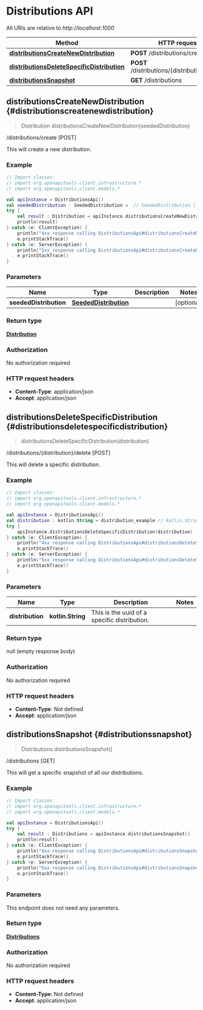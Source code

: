 # Distributions API

All URIs are relative to *http://localhost:1000*

Method | HTTP request
------------- | -------------
[**distributionsCreateNewDistribution**](#distributionscreatenewdistribution) | **POST** /distributions/create
[**distributionsDeleteSpecificDistribution**](#distributionsdeletespecificdistribution) | **POST** /distributions/\{distribution\}/delete
[**distributionsSnapshot**](#distributionssnapshot) | **GET** /distributions


<a id="distributionsCreateNewDistribution"></a>
## **distributionsCreateNewDistribution** {#distributionscreatenewdistribution}
> Distribution distributionsCreateNewDistribution(seededDistribution)

/distributions/create [POST]

This will create a new distribution.

### Example
```kotlin
// Import classes:
// import org.openapitools.client.infrastructure.*
// import org.openapitools.client.models.*

val apiInstance = DistributionsApi()
val seededDistribution : SeededDistribution =  // SeededDistribution | 
try {
    val result : Distribution = apiInstance.distributionsCreateNewDistribution(seededDistribution)
    println(result)
} catch (e: ClientException) {
    println("4xx response calling DistributionsApi#distributionsCreateNewDistribution")
    e.printStackTrace()
} catch (e: ServerException) {
    println("5xx response calling DistributionsApi#distributionsCreateNewDistribution")
    e.printStackTrace()
}
```

### Parameters

Name | Type | Description  | Notes
------------- | ------------- | ------------- | -------------
 **seededDistribution** | [**SeededDistribution**](../models/SeededDistribution)|  | [optional]

### Return type

[**Distribution**](../models/Distribution)

### Authorization

No authorization required

### HTTP request headers

 - **Content-Type**: application/json
 - **Accept**: application/json

<a id="distributionsDeleteSpecificDistribution"></a>
## **distributionsDeleteSpecificDistribution** {#distributionsdeletespecificdistribution}
> distributionsDeleteSpecificDistribution(distribution)

/distributions/\{distribution\}/delete [POST]

This will delete a specific distribution.

### Example
```kotlin
// Import classes:
// import org.openapitools.client.infrastructure.*
// import org.openapitools.client.models.*

val apiInstance = DistributionsApi()
val distribution : kotlin.String = distribution_example // kotlin.String | This is the uuid of a specific distribution.
try {
    apiInstance.distributionsDeleteSpecificDistribution(distribution)
} catch (e: ClientException) {
    println("4xx response calling DistributionsApi#distributionsDeleteSpecificDistribution")
    e.printStackTrace()
} catch (e: ServerException) {
    println("5xx response calling DistributionsApi#distributionsDeleteSpecificDistribution")
    e.printStackTrace()
}
```

### Parameters

Name | Type | Description  | Notes
------------- | ------------- | ------------- | -------------
 **distribution** | **kotlin.String**| This is the uuid of a specific distribution. |

### Return type

null (empty response body)

### Authorization

No authorization required

### HTTP request headers

 - **Content-Type**: Not defined
 - **Accept**: application/json

<a id="distributionsSnapshot"></a>
## **distributionsSnapshot** {#distributionssnapshot}
> Distributions distributionsSnapshot()

/distributions [GET]

This will get a specific snapshot of all our distributions.

### Example
```kotlin
// Import classes:
// import org.openapitools.client.infrastructure.*
// import org.openapitools.client.models.*

val apiInstance = DistributionsApi()
try {
    val result : Distributions = apiInstance.distributionsSnapshot()
    println(result)
} catch (e: ClientException) {
    println("4xx response calling DistributionsApi#distributionsSnapshot")
    e.printStackTrace()
} catch (e: ServerException) {
    println("5xx response calling DistributionsApi#distributionsSnapshot")
    e.printStackTrace()
}
```

### Parameters
This endpoint does not need any parameters.

### Return type

[**Distributions**](../models/Distributions)

### Authorization

No authorization required

### HTTP request headers

 - **Content-Type**: Not defined
 - **Accept**: application/json

